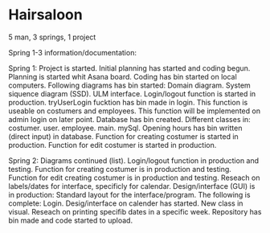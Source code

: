 # Hairsaloon
5 man, 3 springs, 1 project

Spring 1-3 information/documentation:

Spring 1:
Project is started.
Initial planning has started and coding begun.
  Planning is started whit Asana board.
  Coding has bin started on local computers.
Following diagrams has bin started:
  Domain diagram.
  System siquence diagram (SSD).
  ULM interface.
Login/logout function is started in production.
  tryUserLogin fucktion has bin made in login.
    This function is useable on costumers and employees. This function will be implemented on admin login on later point.
Database has bin created.
Different classes in:
  costumer.
  user.
  employee.
  main.
  mySql.
Opening hours has bin written (direct input) in database.
Function for creating costumer is started in production.
Function for edit costumer is started in production.


Spring 2:
Diagrams continued (list).
Login/logout function in production and testing.
Function for creating costumer is in production and testing.
Function for edit creating costumer is in production and testing.
Reseach on labels/dates for interface, specificly for calendar.
Design/interface (GUI) is in production:
  Standard layout for the interface/program.
The following is complete:
  Login.
Desig/interface on calender has started.
New class in visual.
Reseach on printing specifib dates in a specific week.
Repository has bin made and code started to upload.
